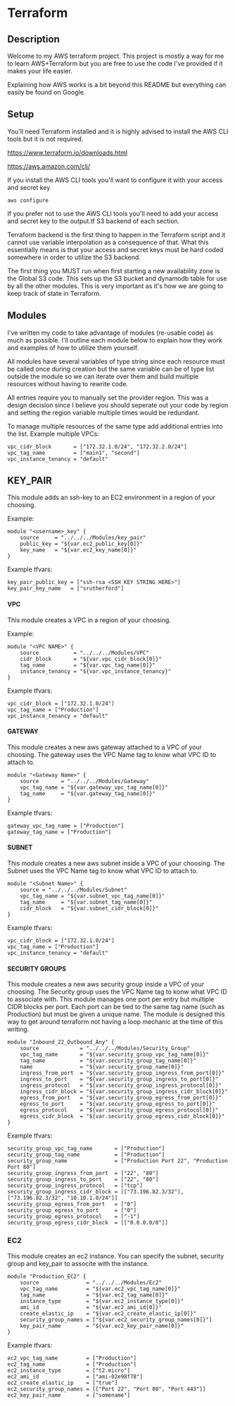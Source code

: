 # Terraform

## Description

Welcome to my AWS terraform project.  This project is mostly a way for me to learn AWS+Terraform but you are free to use the code I've provided if it makes your life easier.

Explaining how AWS works is a bit beyond this README but everything can easily be found on Google.

## Setup
You'll need Terraform installed and it is highly advised to install the AWS CLI tools but it is not required.

https://www.terraform.io/downloads.html

https://aws.amazon.com/cli/

If you install the AWS CLI tools you'll want to configure it with your access and secret key
```
aws configure
```
If you prefer not to use the AWS CLI tools you'll need to add your access and secret key to the output.tf S3 backend of each section.

Terraform backend is the first thing to happen in the Terraform script and it cannot use variable interpolation as a consequence of that.  What this essentially means is that your access and secret keys must be hard coded somewhere in order to utilize the S3 backend.

The first thing you MUST run when first starting a new availability zone is the Global S3 code.  This sets up the S3 bucket and dynamodb table for use by all the other modules.  This is very important as it's how we are going to keep track of state in Terraform.

## Modules
I've written my code to take advantage of modules (re-usable code) as much as possible.  I'll outline each module below to explain how they work and examples of how to utilize them yourself.

All modules have several variables of type string since each resource must be called once during creation but the same variable can be of type list outside the module so we can iterate over them and build multiple resources without having to rewrite code.

All entries require you to manually set the provider region.  This was a design decision since I believe you should seperate out your code by region and setting the region variable multiple times would be redundant.

To manage multiple resources of the same type add additional entries into the list.
Example multiple VPCs:
```
vpc_cidr_block       = ["172.32.1.0/24", "172.32.2.0/24"]
vpc_tag_name         = ["main1", "second"]
vpc_instance_tenancy = "default"
```

## KEY_PAIR
This module adds an ssh-key to an EC2 environment in a region of your choosing.

Example:
```
module "<username>_key" {
    source     = "../../../Modules/key_pair"
    public_key = "${var.ec2_public_key[0]}"
    key_name   = "${var.ec2_key_name[0]}"
}
```

Example tfvars:
```
key_pair_public_key = ["ssh-rsa <SSH KEY STRING HERE>"]
key_pair_key_name   = ["srutherford"]
```

#### VPC
This module creates a VPC in a region of your choosing.

Example:
```
module "<VPC NAME>" {
    source           = "../../../Modules/VPC"
    cidr_block       = "${var.vpc_cidr_block[0]}"
    tag_name         = "${var.vpc_tag_name[0]}"
    instance_tenancy = "${var.vpc_instance_tenancy}"
}
```

Example tfvars:
```
vpc_cidr_block = ["172.32.1.0/24"]
vpc_tag_name = ["Production"]
vpc_instance_tenancy = "default"
```

#### GATEWAY
This module creates a new aws gateway attached to a VPC of your choosing.  The gateway uses the VPC Name tag to know what VPC ID to attach to.
```
module "<Gateway Name>" {
    source       = "../../../Modules/Gateway"
    vpc_tag_name = "${var.gateway_vpc_tag_name[0]}"
    tag_name     = "${var.gateway_tag_name[0]}"
}
```

Example tfvars:
```
gateway_vpc_tag_name = ["Production"]
gateway_tag_name = ["Production"]
```

#### SUBNET
This module creates a new aws subnet inside a VPC of your choosing.  The Subnet uses the VPC Name tag to know what VPC ID to attach to.
```
module "<Subnet Name>" {
    source = "../../../Modules/Subnet"
    vpc_tag_name = "${var.subnet_vpc_tag_name[0]}"
    tag_name     = "${var.subnet_tag_name[0]}"
    cidr_block   = "${var.subnet_cidr_block[0]}"
}
```

Example tfvars:
```
vpc_cidr_block = ["172.32.1.0/24"]
vpc_tag_name = ["Production"]
vpc_instance_tenancy = "default"
```

#### SECURITY GROUPS
This module creates a new aws security group inside a VPC of your choosing.  The Security group uses the VPC Name tag to konw what VPC ID to associate with.
This module manages one port per entry but multiple CIDR blocks per port.  Each port can be tied to the same tag name (such as Production) but must be given a unique name.
The module is designed this way to get around terraform not having a loop mechanic at the time of this writing.
```
module "Inbound_22_Outbound_Any" {
    source             = "../../../Modules/Security_Group"
    vpc_tag_name       = "${var.security_group_vpc_tag_name[0]}"
    tag_name           = "${var.security_group_tag_name[0]}"
    name               = "${var.security_group_name[0]}"
    ingress_from_port  = "${var.security_group_ingress_from_port[0]}"
    ingress_to_port    = "${var.security_group_ingress_to_port[0]}"
    ingress_protocol   = "${var.security_group_ingress_protocol[0]}"
    ingress_cidr_block = "${var.security_group_ingress_cidr_block[0]}"
    egress_from_port   = "${var.security_group_egress_from_port[0]}"
    egress_to_port     = "${var.security_group_egress_to_port[0]}"
    egress_protocol    = "${var.security_group_egress_protocol[0]}"
    egress_cidr_block  = "${var.security_group_egress_cidr_block[0]}"
}
```

Example tfvars:
```
security_group_vpc_tag_name       = ["Production"]
security_group_tag_name           = ["Production"]
security_group_name               = ["Production Port 22", "Production Port 80"]
security_group_ingress_from_port  = ["22", "80"]
security_group_ingress_to_port    = ["22", "80"]
security_group_ingress_protocol   = ["tcp"]
security_group_ingress_cidr_block = [["73.196.82.3/32"], ["73.196.82.3/32", "10.10.1.0/24"]]
security_group_egress_from_port   = ["0"]
security_group_egress_to_port     = ["0"]
security_group_egress_protocol    = ["-1"]
security_group_egress_cidr_block  = [["0.0.0.0/0"]]
```

### EC2
This module creates an ec2 instance.  You can specify the subnet, security group and key_pair to associte with the instance.
```
module "Production_EC2" {
    source               = "../../../Modules/Ec2"
    vpc_tag_name         = "${var.ec2_vpc_tag_name[0]}"
    tag_name             = "${var.ec2_tag_name[0]}"
    instance_type        = "${var.ec2_instance_type[0]}"
    ami_id               = "${var.ec2_ami_id[0]}"
    create_elastic_ip    = "${var.ec2_create_elastic_ip[0]}"
    security_group_names = ["${var.ec2_security_group_names[0]}"]
    key_pair_name        = "${var.ec2_key_pair_name[0]}"
}
```

Example tfvars:
```
ec2_vpc_tag_name         = ["Production"]
ec2_tag_name             = ["Production"]
ec2_instance_type        = ["t2.micro"]
ec2_ami_id               = ["ami-02e98f78"]
ec2_create_elastic_ip    = ["true"]
ec2_security_group_names = [["Port 22", "Port 80", "Port 443"]]
ec2_key_pair_name        = ["somename"]
```